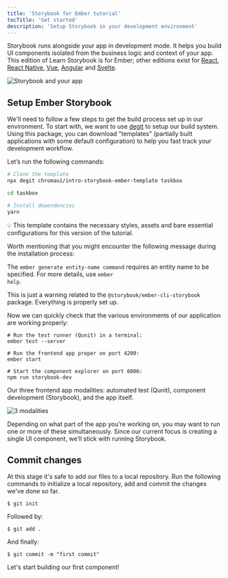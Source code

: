 ```yaml
---
title: 'Storybook for Ember tutorial'
tocTitle: 'Get started'
description: 'Setup Storybook in your development environment'
---
```


Storybook runs alongside your app in development mode. It helps you build UI components isolated from the business logic and context of your app. This edition of Learn Storybook is for Ember; other editions exist for [React](/intro-to-storybook/react/en/get-started), [React Native](/intro-to-storybook/react-native/en/get-started), [Vue](/intro-to-storybook/vue/en/get-started), [Angular](/intro-to-storybook/angular/en/get-started) and [Svelte](/intro-to-storybook/svelte/en/get-started).

![Storybook and your app](/intro-to-storybook/storybook-relationship.jpg)

## Setup Ember Storybook

We'll need to follow a few steps to get the build process set up in our environment. To start with, we want to use [degit](https://github.com/Rich-Harris/degit) to setup our build system. Using this package, you can download "templates" (partially built applications with some default configuration) to help you fast track your development workflow.

Let’s run the following commands:

```bash
# Clone the template
npx degit chromaui/intro-storybook-ember-template taskbox

cd taskbox

# Install dependencies
yarn
```

<div class="aside">
💡 This template contains the necessary styles, assets and bare essential configurations for this version of the tutorial.

Worth mentioning that you might encounter the following message during the installation process:

The <code>ember generate entity-name command</code> requires an entity name to be specified. For more details, use <code>ember help</code>.

This is just a warning related to the <code>@storybook/ember-cli-storybook</code> package. Everything is properly set up.

</div>

Now we can quickly check that the various environments of our application are working properly:

```shell
# Run the test runner (Qunit) in a terminal:
ember test --server

# Run the frontend app proper on port 4200:
ember start

# Start the component explorer on port 6006:
npm run storybook-dev

```

Our three frontend app modalities: automated test (Qunit), component development (Storybook), and the app itself.

![3 modalities](/intro-to-storybook/app-three-modalities-ember.png)

Depending on what part of the app you’re working on, you may want to run one or more of these simultaneously. Since our current focus is creating a single UI component, we’ll stick with running Storybook.

## Commit changes

At this stage it's safe to add our files to a local repository. Run the following commands to initialize a local repository, add and commit the changes we've done so far.

```shell
$ git init
```

Followed by:

```shell
$ git add .
```

And finally:

```shell
$ git commit -m "first commit"
```

Let's start building our first component!
